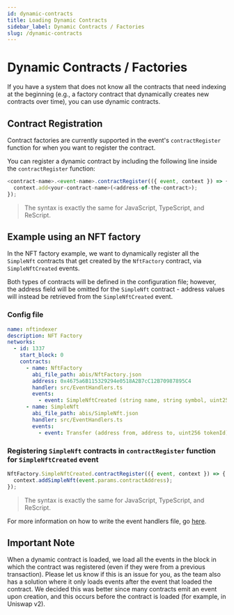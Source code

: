 ```yaml
---
id: dynamic-contracts
title: Loading Dynamic Contracts
sidebar_label: Dynamic Contracts / Factories
slug: /dynamic-contracts
---
```


# Dynamic Contracts / Factories

If you have a system that does not know all the contracts that need indexing at the beginning (e.g., a factory contract that dynamically creates new contracts over time), you can use dynamic contracts.

<!--
///TODO: add back a video once it has been updated to v2
<iframe width="560" height="315" src="https://www.youtube.com/embed/O6qPXZ6kjYY" title="YouTube video player" frameborder="0" allow="accelerometer; autoplay; clipboard-write; encrypted-media; gyroscope; picture-in-picture" allowfullscreen></iframe> -->

## Contract Registration

Contract factories are currently supported in the event's `contractRegister` function for when you want to register the contract.

You can register a dynamic contract by including the following line inside the `contractRegister` function:

```javascript
<contract-name>.<event-name>.contractRegister(({ event, context }) => {
  context.add<your-contract-name>(<address-of-the-contract>);
});
```

> The syntax is exactly the same for JavaScript, TypeScript, and ReScript.

## Example using an NFT factory

In the NFT factory example, we want to dynamically register all the `SimpleNft` contracts that get created by the `NftFactory` contract, via `SimpleNftCreated` events.

Both types of contracts will be defined in the configuration file; however, the address field will be omitted for the `SimpleNft` contract - address values will instead be retrieved from the `SimpleNftCreated` event.

### Config file

```yaml
name: nftindexer
description: NFT Factory
networks:
  - id: 1337
    start_block: 0
    contracts:
      - name: NftFactory
        abi_file_path: abis/NftFactory.json
        address: 0x4675a6B115329294e0518A2B7cC12B70987895C4
        handler: src/EventHandlers.ts
        events:
          - event: SimpleNftCreated (string name, string symbol, uint256 maxSupply, address contractAddress)
      - name: SimpleNft
        abi_file_path: abis/SimpleNft.json
        handler: src/EventHandlers.ts
        events:
          - event: Transfer (address from, address to, uint256 tokenId)
```

### Registering `SimpleNft` contracts in `contractRegister` function for `SimpleNftCreated` event

```javascript
NftFactory.SimpleNftCreated.contractRegister(({ event, context }) => {
  context.addSimpleNft(event.params.contractAddress);
});
```

> The syntax is exactly the same for JavaScript, TypeScript, and ReScript.

For more information on how to write the event handlers file, go [here](../Guides/event-handlers.mdx).

## Important Note

When a dynamic contract is loaded, we load all the events in the block in which the contract was registered (even if they were from a previous transaction). Please let us know if this is an issue for you, as the team also has a solution where it only loads events after the event that loaded the contract. We decided this was better since many contracts emit an event upon creation, and this occurs before the contract is loaded (for example, in Uniswap v2).
